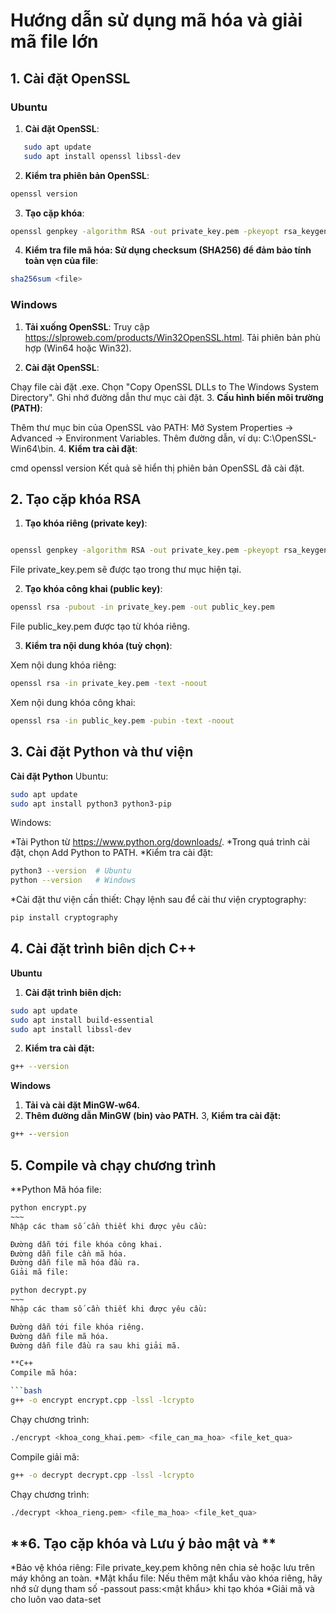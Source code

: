 # Hướng dẫn sử dụng mã hóa và giải mã file lớn

## **1. Cài đặt OpenSSL**

### **Ubuntu**
1. **Cài đặt OpenSSL**:
```bash
   sudo apt update
   sudo apt install openssl libssl-dev
```
2. **Kiểm tra phiên bản OpenSSL**:
```bash
openssl version
```
3. **Tạo cặp khóa**:
```bash
openssl genpkey -algorithm RSA -out private_key.pem -pkeyopt rsa_keygen_bits:2048 -passout pass:<mật khẩu>
```
4. **Kiểm tra file mã hóa: Sử dụng checksum (SHA256) để đảm bảo tính toàn vẹn của file**:
```bash
sha256sum <file>
```
### **Windows** ###
1. **Tải xuống OpenSSL**:
Truy cập https://slproweb.com/products/Win32OpenSSL.html.
Tải phiên bản phù hợp (Win64 hoặc Win32).

2. **Cài đặt OpenSSL**:

Chạy file cài đặt .exe.
Chọn "Copy OpenSSL DLLs to The Windows System Directory".
Ghi nhớ đường dẫn thư mục cài đặt.
3. **Cấu hình biến môi trường (PATH)**:

Thêm thư mục bin của OpenSSL vào PATH:
Mở System Properties → Advanced → Environment Variables.
Thêm đường dẫn, ví dụ: C:\OpenSSL-Win64\bin.
4. **Kiểm tra cài đặt**:

cmd
openssl version
Kết quả sẽ hiển thị phiên bản OpenSSL đã cài đặt.

## **2. Tạo cặp khóa RSA**
1. **Tạo khóa riêng (private key)**:

```bash

openssl genpkey -algorithm RSA -out private_key.pem -pkeyopt rsa_keygen_bits:2048
```
File private_key.pem sẽ được tạo trong thư mục hiện tại.

2. **Tạo khóa công khai (public key)**:

```bash
openssl rsa -pubout -in private_key.pem -out public_key.pem
```
File public_key.pem được tạo từ khóa riêng.

3. **Kiểm tra nội dung khóa (tuỳ chọn)**:

Xem nội dung khóa riêng:
```bash
openssl rsa -in private_key.pem -text -noout
```
Xem nội dung khóa công khai:
```bash
openssl rsa -in public_key.pem -pubin -text -noout
```
## **3. Cài đặt Python và thư viện**
**Cài đặt Python**
Ubuntu:

```bash
sudo apt update
sudo apt install python3 python3-pip
```
Windows:

*Tải Python từ https://www.python.org/downloads/.
*Trong quá trình cài đặt, chọn Add Python to PATH.
*Kiểm tra cài đặt:

```bash
python3 --version  # Ubuntu
python --version   # Windows
```
*Cài đặt thư viện cần thiết:
Chạy lệnh sau để cài thư viện cryptography:

```bash
pip install cryptography
```
## **4. Cài đặt trình biên dịch C++**
**Ubuntu**
1. **Cài đặt trình biên dịch:**
```bash
sudo apt update
sudo apt install build-essential
sudo apt install libssl-dev
```
2. **Kiểm tra cài đặt:**
```bash
g++ --version
```
**Windows**
1. **Tải và cài đặt MinGW-w64.**
2. **Thêm đường dẫn MinGW (bin) vào PATH.**
3, **Kiểm tra cài đặt:**
```cmd
g++ --version
```
## **5. Compile và chạy chương trình**
**Python
Mã hóa file:

```bash
python encrypt.py
~~~
Nhập các tham số cần thiết khi được yêu cầu:

Đường dẫn tới file khóa công khai.
Đường dẫn file cần mã hóa.
Đường dẫn file mã hóa đầu ra.
Giải mã file:
```
```bash
python decrypt.py
~~~
Nhập các tham số cần thiết khi được yêu cầu:

Đường dẫn tới file khóa riêng.
Đường dẫn file mã hóa.
Đường dẫn file đầu ra sau khi giải mã.

**C++
Compile mã hóa:

```bash
g++ -o encrypt encrypt.cpp -lssl -lcrypto
```
Chạy chương trình:
```bash
./encrypt <khoa_cong_khai.pem> <file_can_ma_hoa> <file_ket_qua>
```
Compile giải mã:
```bash
g++ -o decrypt decrypt.cpp -lssl -lcrypto
```
Chạy chương trình:
```bash
./decrypt <khoa_rieng.pem> <file_ma_hoa> <file_ket_qua>
```
## **6. Tạo cặp khóa và Lưu ý bảo mật và **
*Bảo vệ khóa riêng: File private_key.pem không nên chia sẻ hoặc lưu trên máy không an toàn.
*Mật khẩu file: Nếu thêm mật khẩu vào khóa riêng, hãy nhớ sử dụng tham số -passout pass:<mật khẩu> khi tạo khóa
*Giải mã và cho luôn vao data-set



